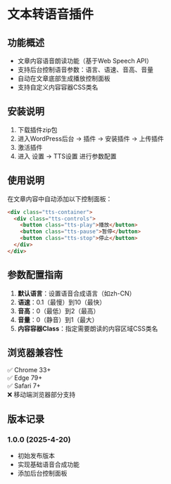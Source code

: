 # 文本转语音插件

## 功能概述
- 文章内容语音朗读功能（基于Web Speech API）
- 支持后台控制语音参数：语言、语速、音高、音量
- 自动在文章底部生成播放控制面板
- 支持自定义内容容器CSS类名

## 安装说明
1. 下载插件zip包
2. 进入WordPress后台 → 插件 → 安装插件 → 上传插件
3. 激活插件
4. 进入 设置 → TTS设置 进行参数配置

## 使用说明
在文章内容中自动添加以下控制面板：
```html
<div class="tts-container">
  <div class="tts-controls">
    <button class="tts-play">播放</button>
    <button class="tts-pause">暂停</button>
    <button class="tts-stop">停止</button>
  </div>
</div>
```

## 参数配置指南
1. **默认语言**：设置语音合成语言（如zh-CN）
2. **语速**：0.1（最慢）到10（最快）
3. **音高**：0（最低）到2（最高）
4. **音量**：0（静音）到1（最大）
5. **内容容器Class**：指定需要朗读的内容区域CSS类名

## 浏览器兼容性
✅ Chrome 33+  
✅ Edge 79+  
✅ Safari 7+  
❌ 移动端浏览器部分支持

## 版本记录
### 1.0.0 (2025-4-20)
- 初始发布版本
- 实现基础语音合成功能
- 添加后台控制面板